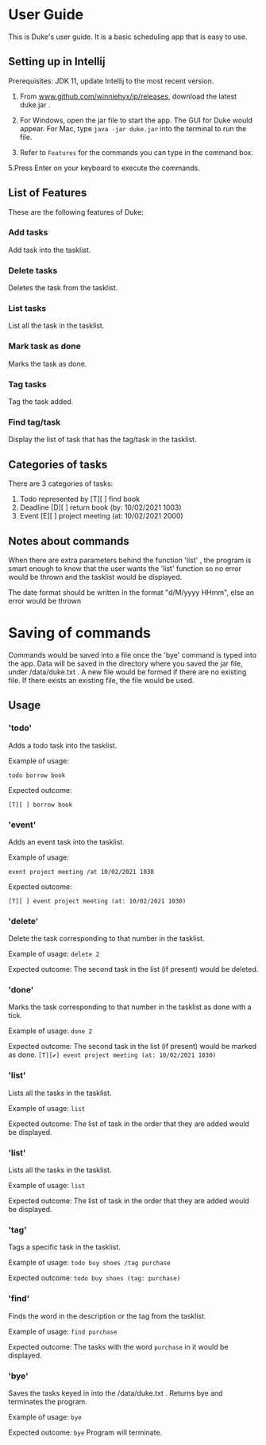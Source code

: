 # User Guide
This is Duke's user guide. It is a basic scheduling app that is easy to use.

## Setting up in Intellij

Prerequisites: JDK 11, update Intellij to the most recent version.

1. From www.github.com/winniehyx/ip/releases, download the latest duke.jar .

2. For Windows, open the jar file to start the app. The GUI for Duke would appear. For Mac, type `java -jar duke.jar` into the terminal to run the file.

4. Refer to `Features` for the commands you can type in the command box. 
   
5.Press Enter on your keyboard to execute the commands.

## List of Features 
These are the following features of Duke:
### Add tasks
Add task into the tasklist.
### Delete tasks
Deletes the task from the tasklist.
### List tasks
List all the task in the tasklist.
### Mark task as done
Marks the task as done.
### Tag tasks
Tag the task added.
### Find tag/task
Display the list of task that has the tag/task in the tasklist.

## Categories of tasks
There are 3 categories of tasks:
1) Todo represented by
   [T][ ] find book
2) Deadline
   [D][ ] return book (by: 10/02/2021 1003)
3) Event
   [E][ ] project meeting (at: 10/02/2021 2000)

## Notes about commands
When there are extra parameters behind the function 'list' , the program is smart enough to know that the user wants the 'list' function so no error would be thrown and the tasklist would be displayed.

The date format should be written in the format "d/M/yyyy HHmm", else an error would be thrown
   
# Saving of commands
Commands would be saved into a file once the 'bye' command is typed into the app. Data will be saved in the directory where you saved the jar file, under /data/duke.txt . A new file would be formed if there are no existing file. If there exists an existing file, the file would be used. 


## Usage

### 'todo'
Adds a todo task into the tasklist.

Example of usage: 

`todo borrow book`

Expected outcome:

`[T][ ] borrow book`

### 'event'
Adds an event task into the tasklist.

Example of usage:

`event project meeting /at 10/02/2021 1030`

Expected outcome:

`[T][ ] event project meeting (at: 10/02/2021 1030)`

### 'delete'
Delete the task corresponding to that number in the tasklist.

Example of usage:
`delete 2`

Expected outcome:
The second task in the list (if present) would be deleted.

### 'done'
Marks the task corresponding to that number in the tasklist as done with a tick.

Example of usage:
`done 2`

Expected outcome:
The second task in the list (if present) would be marked as done.
`[T][✔] event project meeting (at: 10/02/2021 1030)`

### 'list'
Lists all the tasks in the tasklist.

Example of usage:
`list`

Expected outcome:
The list of task in the order that they are added would be displayed.

### 'list'
Lists all the tasks in the tasklist.

Example of usage:
`list`

Expected outcome:
The list of task in the order that they are added would be displayed.

### 'tag'
Tags a specific task in the tasklist.

Example of usage:
`todo buy shoes /tag purchase`

Expected outcome:
`todo buy shoes (tag: purchase)`

### 'find'
Finds the word in the description or the tag from the tasklist.

Example of usage:
`find purchase`

Expected outcome:
The tasks with the word `purchase` in it would be displayed.

### 'bye'
Saves the tasks keyed in into the /data/duke.txt . Returns bye and terminates the program.

Example of usage:
`bye`

Expected outcome:
`bye`
Program will terminate.









